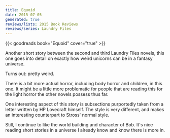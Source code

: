 ```yaml
---
title: Equoid
date: 2015-07-05
generated: true
reviews/lists: 2015 Book Reviews
reviews/series: Laundry Files
---
```

{{< goodreads book="Equoid" cover="true" >}}

Another short story between the second and third Laundry Files novels, this one goes into detail on exactly how weird unicorns can be in a fantasy universe.  

Turns out: pretty weird.  

<!--more-->

There is a bit more actual horror, including body horror and children, in this one. It might be a little more problematic for people that are reading this for the light horror the other novels possess thus far.  

One interesting aspect of this story is subsections purportedly taken from a letter written by HP Lovecraft himself. The style is very different, and makes an interesting counterpart to Stross' normal style.  

Still, I continue to like the world building and character of Bob. It's nice reading short stories in a universe I already know and know there is more in.


